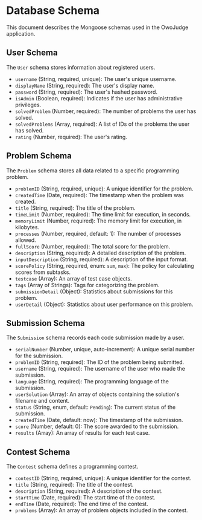 # Database Schema

This document describes the Mongoose schemas used in the OwoJudge application.

## User Schema

The `User` schema stores information about registered users.

- `username` (String, required, unique): The user's unique username.
- `displayName` (String, required): The user's display name.
- `password` (String, required): The user's hashed password.
- `isAdmin` (Boolean, required): Indicates if the user has administrative privileges.
- `solvedProblem` (Number, required): The number of problems the user has solved.
- `solvedProblems` (Array, required): A list of IDs of the problems the user has solved.
- `rating` (Number, required): The user's rating.

## Problem Schema

The `Problem` schema stores all data related to a specific programming problem.

- `problemID` (String, required, unique): A unique identifier for the problem.
- `createdTime` (Date, required): The timestamp when the problem was created.
- `title` (String, required): The title of the problem.
- `timeLimit` (Number, required): The time limit for execution, in seconds.
- `memoryLimit` (Number, required): The memory limit for execution, in kilobytes.
- `processes` (Number, required, default: 1): The number of processes allowed.
- `fullScore` (Number, required): The total score for the problem.
- `description` (String, required): A detailed description of the problem.
- `inputDescription` (String, required): A description of the input format.
- `scorePolicy` (String, required, enum: `sum`, `max`): The policy for calculating scores from subtasks.
- `testcase` (Array): An array of test case objects.
- `tags` (Array of Strings): Tags for categorizing the problem.
- `submissionDetail` (Object): Statistics about submissions for this problem.
- `userDetail` (Object): Statistics about user performance on this problem.

## Submission Schema

The `Submission` schema records each code submission made by a user.

- `serialNumber` (Number, unique, auto-increment): A unique serial number for the submission.
- `problemID` (String, required): The ID of the problem being submitted.
- `username` (String, required): The username of the user who made the submission.
- `language` (String, required): The programming language of the submission.
- `userSolution` (Array): An array of objects containing the solution's filename and content.
- `status` (String, enum, default: `Pending`): The current status of the submission.
- `createdTime` (Date, default: now): The timestamp of the submission.
- `score` (Number, default: 0): The score awarded to the submission.
- `results` (Array): An array of results for each test case.

## Contest Schema

The `Contest` schema defines a programming contest.

- `contestID` (String, required, unique): A unique identifier for the contest.
- `title` (String, required): The title of the contest.
- `description` (String, required): A description of the contest.
- `startTime` (Date, required): The start time of the contest.
- `endTime` (Date, required): The end time of the contest.
- `problems` (Array): An array of problem objects included in the contest.
